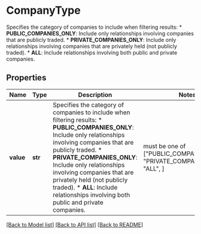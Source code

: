 # CompanyType

Specifies the category of companies to include when filtering results:   * **PUBLIC_COMPANIES_ONLY**: Include only relationships involving companies that are publicly traded.            * **PRIVATE_COMPANIES_ONLY**: Include only relationships involving companies that are privately held (not publicly traded).            * **ALL**: Include relationships involving both public and private companies. 

## Properties
Name | Type | Description | Notes
------------ | ------------- | ------------- | -------------
**value** | **str** | Specifies the category of companies to include when filtering results:   * **PUBLIC_COMPANIES_ONLY**: Include only relationships involving companies that are publicly traded.            * **PRIVATE_COMPANIES_ONLY**: Include only relationships involving companies that are privately held (not publicly traded).            * **ALL**: Include relationships involving both public and private companies.  |  must be one of ["PUBLIC_COMPANIES_ONLY", "PRIVATE_COMPANIES_ONLY", "ALL", ]

[[Back to Model list]](../README.md#documentation-for-models) [[Back to API list]](../README.md#documentation-for-api-endpoints) [[Back to README]](../README.md)



